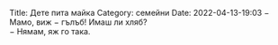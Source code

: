 Title: Дете пита майка
Category: семейни
Date: 2022-04-13-19:03
&minus; Мамо, виж &minus; гълъб! Имаш ли хляб?  
&minus; Нямам, яж го така.